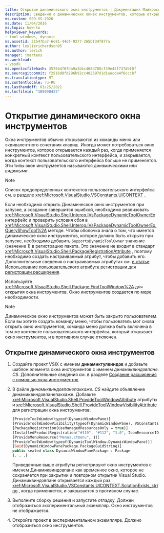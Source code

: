 ```yaml
---
title: Открытие динамического окна инструментов | Документация Майкрософт
description: Сведения о динамических окнах инструментов, которые открываются при каждом применении определенного контекста пользовательского интерфейса и закрываются, когда контекст пользовательского интерфейса больше не применяется.
ms.custom: SEO-VS-2020
ms.date: 11/04/2016
ms.topic: how-to
helpviewer_keywords:
- tool windows, dynamic
ms.assetid: 21547ba7-6e81-44df-9277-265bf34f877a
author: leslierichardson95
ms.author: lerich
manager: jmartens
ms.workload:
- vssdk
ms.openlocfilehash: 357644f67da9a3bbc468d708cf39e44f737dbf0f
ms.sourcegitcommit: f2916d8fd296b92cc402597d1d1eecda4f6cccbf
ms.translationtype: MT
ms.contentlocale: ru-RU
ms.lasthandoff: 03/25/2021
ms.locfileid: "105090425"
---
```

# <a name="open-a-dynamic-tool-window"></a>Открытие динамического окна инструментов
Окна инструментов обычно открываются из команды меню или эквивалентного сочетания клавиш. Иногда может потребоваться окно инструментов, которое открывается каждый раз, когда применяется конкретный контекст пользовательского интерфейса, и закрывается, когда контекст пользовательского интерфейса больше не применяется. Эти типы окон инструментов называются *динамическими* или *видимыми*.

> [!NOTE]
> Список предопределенных контекстов пользовательского интерфейса см. в разделе <xref:Microsoft.VisualStudio.VSConstants.UICONTEXT> .

 Если необходимо открыть Динамическое окно инструментов при запуске, а создание завершится ошибкой, необходимо реализовать <xref:Microsoft.VisualStudio.Shell.Interop.IVsPackageDynamicToolOwnerEx> интерфейс и проверить условия сбоя в <xref:Microsoft.VisualStudio.Shell.Interop.IVsPackageDynamicToolOwnerEx.QueryShowTool%2A> методе. Чтобы оболочка знала о том, что имеется динамическое окно инструментов, которое должно быть открыто при запуске, необходимо добавить `SupportsDynamicToolOwner` значение (значение 1) в регистрацию пакета. Это значение не входит в стандарт <xref:Microsoft.VisualStudio.Shell.PackageRegistrationAttribute> , поэтому необходимо создать настраиваемый атрибут, чтобы добавить его. Дополнительные сведения о настраиваемых атрибутах см. [в статье Использование пользовательского атрибута регистрации для регистрации расширения](../extensibility/registering-and-unregistering-vspackages.md#using-a-custom-registration-attribute-to-register-an-extension).

 Используйте <xref:Microsoft.VisualStudio.Shell.Package.FindToolWindow%2A> для открытия окна инструментов. Окно инструментов создается по мере необходимости.

> [!NOTE]
> Динамическое окно инструментов может быть закрыто пользователем. Если вы хотите создать команду меню, чтобы пользователь мог снова открыть окно инструментов, команда меню должна быть включена в том же контексте пользовательского интерфейса, который открывает окно инструментов, и в противном случае отключен.

## <a name="to-open-a-dynamic-tool-window"></a>Открытие динамического окна инструментов

1. Создайте проект VSIX с именем **динамиктулвиндов** и добавьте шаблон элемента окна инструментов с именем *динамиквиндовпане. CS*. Дополнительные сведения см. в разделе [Создание расширения с помощью окна инструментов](../extensibility/creating-an-extension-with-a-tool-window.md).

2. В файле *динамиквиндовпанепаккаже. CS* найдите объявление динамиквиндовпанепаккаже. Добавьте <xref:Microsoft.VisualStudio.Shell.ProvideToolWindowAttribute> атрибуты и <xref:Microsoft.VisualStudio.Shell.ProvideToolWindowVisibilityAttribute> для регистрации окна инструментов.

    ```vb
    [ProvideToolWindow(typeof(DynamicWindowPane)]
    [ProvideToolWindowVisibility(typeof(DynamicWindowPane), VSConstants.UICONTEXT.SolutionExists_string)]
    [PackageRegistration(UseManagedResourcesOnly = true)]
    [InstalledProductRegistration("#110", "#112", "1.0", IconResourceID = 400)] // Info on this package for Help/About
    [ProvideMenuResource("Menus.ctmenu", 1)]
    [ProvideToolWindow(typeof(DynamicToolWindow.DynamicWindowPane))]
    [Guid(DynamicWindowPanePackage.PackageGuidString)]
    public sealed class DynamicWindowPanePackage : Package
    {. . .}
    ```

     Приведенные выше атрибуты регистрируют окно инструментов с именем Динамиквиндовпане как временное окно, которое не сохраняется при закрытии и повторном открытии Visual Studio. Динамиквиндовпане открывается каждый раз <xref:Microsoft.VisualStudio.VSConstants.UICONTEXT.SolutionExists_string> , когда применяется, и закрывается в противном случае.

3. Выполните сборку решения и запустите отладку. Должен отобразиться экспериментальный экземпляр. Окно инструментов не отображается.

4. Откройте проект в экспериментальном экземпляре. Должно отобразиться окно инструментов.
